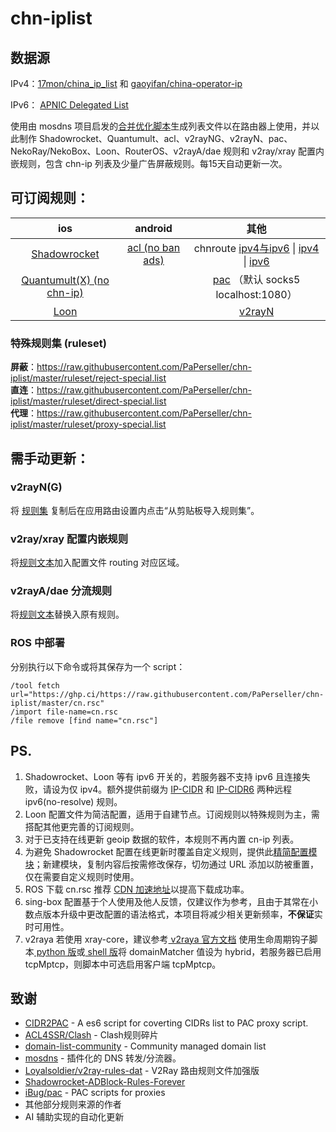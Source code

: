 # chn-iplist


## 数据源
IPv4：[17mon/china_ip_list](https://github.com/17mon/china_ip_list) 和 [gaoyifan/china-operator-ip](https://github.com/gaoyifan/china-operator-ip)

IPv6： [ APNIC Delegated List](http://ftp.apnic.net/apnic/stats/apnic/delegated-apnic-latest) 

使用由 mosdns 项目启发的[合并优化脚本](https://github.com/PaPerseller/chn-iplist/blob/master/scripts/update_chnip.py)生成列表文件以在路由器上使用，并以此制作 Shadowrocket、Quantumult、acl、v2rayNG、v2rayN、pac、NekoRay/NekoBox、Loon、RouterOS、v2rayA/dae 规则和 v2ray/xray 配置内嵌规则，包含 chn-ip 列表及少量广告屏蔽规则。每15天自动更新一次。

## 可订阅规则：

| ios                                                                                                                                                                                                                                                                                                                                                                                                                                   | android                                                                                     | 其他                                                                                                                                                                                                                                                                                             |
|:-------------------------------------------------------------------------------------------------------------------------------------------------------------------------------------------------------------------------------------------------------------------------------------------------------------------------------------------------------------------------------------------------------------------------------------:|:-------------------------------------------------------------------------------------------:|:----------------------------------------------------------------------------------------------------------------------------------------------------------------------------------------------------------------------------------------------------------------------------------------------:|
| [Shadowrocket](https://raw.githubusercontent.com/PaPerseller/chn-iplist/master/Shadowrocket.conf)  | [acl (no ban ads)](https://raw.githubusercontent.com/PaPerseller/chn-iplist/master/chn.acl) | chnroute [ipv4与ipv6](https://raw.githubusercontent.com/PaPerseller/chn-iplist/master/chnroute.txt) \| [ipv4](https://raw.githubusercontent.com/PaPerseller/chn-iplist/master/chnroute-ipv4.txt) \| [ipv6](https://raw.githubusercontent.com/PaPerseller/chn-iplist/master/chnroute-ipv6.txt) |
| [Quantumult(X) (no chn-ip)](https://raw.githubusercontent.com/PaPerseller/chn-iplist/master/Quantumult(X)_noIP.conf)                                                                                                                                                                                                                                                                                                                  |                                                                                             | [pac](https://raw.githubusercontent.com/PaPerseller/chn-iplist/master/chnroute.pac) （默认 socks5 localhost:1080）                                                                                                                                                                              |
| [Loon](https://raw.githubusercontent.com/PaPerseller/chn-iplist/master/Loon.conf) |                                                                                             | [v2rayN ](https://raw.githubusercontent.com/PaPerseller/chn-iplist/refs/heads/master/v2rayN(G)/routing-ruleset_whitelist)                                                                                                                                                                                 |
### 特殊规则集 (ruleset)
**屏蔽**：https://raw.githubusercontent.com/PaPerseller/chn-iplist/master/ruleset/reject-special.list  
**直连**：https://raw.githubusercontent.com/PaPerseller/chn-iplist/master/ruleset/direct-special.list  
**代理**：https://raw.githubusercontent.com/PaPerseller/chn-iplist/master/ruleset/proxy-special.list


## 需手动更新：

### v2rayN(G)

将 [规则集](https://raw.githubusercontent.com/PaPerseller/chn-iplist/refs/heads/master/v2rayN(G)/routing-ruleset_whitelist) 复制后在应用路由设置内点击“从剪贴板导入规则集”。

### v2ray/xray 配置内嵌规则

将[规则文本](https://raw.githubusercontent.com/PaPerseller/chn-iplist/master/v2ray-config_rule.json)加入配置文件 routing 对应区域。

### v2rayA/dae 分流规则

将[规则文本](https://raw.githubusercontent.com/PaPerseller/chn-iplist/master/v2rayA.txt)替换入原有规则。


### ROS 中部署

分别执行以下命令或将其保存为一个 script：
```
/tool fetch url="https://ghp.ci/https://raw.githubusercontent.com/PaPerseller/chn-iplist/master/cn.rsc"
/import file-name=cn.rsc
/file remove [find name="cn.rsc"]
```


## PS.

1. Shadowrocket、Loon  等有 ipv6 开关的，若服务器不支持 ipv6 且连接失败，请设为仅 ipv4。额外提供前缀为 [IP-CIDR](https://raw.githubusercontent.com/PaPerseller/chn-iplist/master/ruleset/ipv6-cidr.list) 和 [IP-CIDR6](https://raw.githubusercontent.com/PaPerseller/chn-iplist/master/ruleset/ipv6-cidr6.list) 两种远程 ipv6(no-resolve) 规则。
2. Loon 配置文件为简洁配置，适用于自建节点。订阅规则以特殊规则为主，需搭配其他更完善的订阅规则。
3. 对于已支持在线更新 geoip 数据的软件，本规则不再内置 cn-ip 列表。
4. 为避免 Shadowrocket 配置在线更新时覆盖自定义规则，提供此[精简配置模块](https://raw.githubusercontent.com/PaPerseller/chn-iplist/master/Shadowrocket-DIY.module)；新建模块，复制内容后按需修改保存，切勿通过 URL 添加以防被重置，仅在需要自定义规则时使用。
5. ROS 下载 cn.rsc 推荐 [CDN 加速地址](https://ghp.ci/https://raw.githubusercontent.com/PaPerseller/chn-iplist/master/cn.rsc)以提高下载成功率。
6. sing-box 配置基于个人使用及他人反馈，仅建议作为参考，且由于其常在小数点版本升级中更改配置的语法格式，本项目将减少相关更新频率，**不保证**实时可用性。
7. v2raya 若使用 xray-core，建议参考[ v2raya 官方文档](https://v2raya.org/docs/advanced-application/custom-extra-config/) 使用生命周期钩子脚本[ python 版](https://github.com/PaPerseller/r2s-armbian-configure/blob/main/core-hook.py)或[ shell 版](https://github.com/PaPerseller/r2s-armbian-configure/blob/main/hook.sh)将 domainMatcher 值设为 hybrid，若服务器已启用 tcpMptcp，则脚本中可选启用客户端 tcpMptcp。

## 致谢

- [CIDR2PAC](https://github.com/wspl/CIDR2PAC) - A es6 script for coverting CIDRs list to PAC proxy script.
- [ACL4SSR/Clash](https://github.com/ACL4SSR/ACL4SSR/tree/master/Clash) - Clash规则碎片
- [domain-list-community](https://github.com/v2fly/domain-list-community) - Community managed domain list
- [mosdns](https://github.com/IrineSistiana/mosdns) - 插件化的 DNS 转发/分流器。
- [Loyalsoldier/v2ray-rules-dat](https://github.com/Loyalsoldier/v2ray-rules-dat) - V2Ray 路由规则文件加强版
- [Shadowrocket-ADBlock-Rules-Forever](https://github.com/Johnshall/Shadowrocket-ADBlock-Rules-Forever)
- [iBug/pac](https://github.com/iBug/pac) - PAC scripts for proxies
- 其他部分规则来源的作者
- AI 辅助实现的自动化更新

